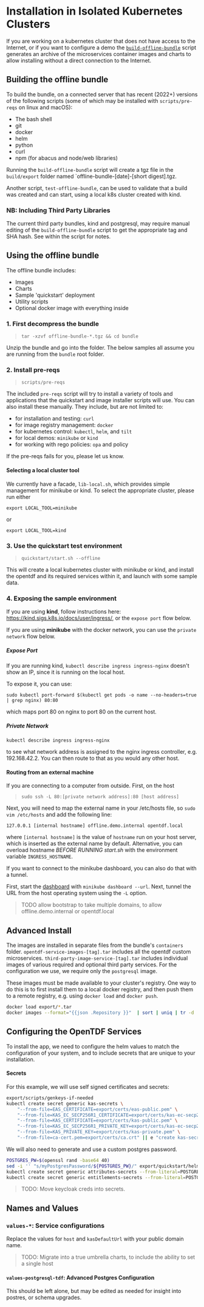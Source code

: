 # Installation in Isolated Kubernetes Clusters

If you are working on a kubernetes cluster that does not have access to the
Internet, or if you want to configure a demo the
[`build-offline-bundle`](./build-offline-bundle) script generates an archive
of the microservices container images and charts to allow installing without
a direct connection to the Internet.

## Building the offline bundle

To build the bundle, on a connected server that has recent (2022+) versions of
the following scripts (some of which may be installed with `scripts/pre-reqs`
on linux and macOS):

- The bash shell
- git
- docker
- helm
- python
- curl
- npm (for abacus and node/web libraries)

Running the `build-offline-bundle` script will create a tgz file in the
`build/export` folder named `offline-bundle-[date]-[short digest].tgz.

Another script, `test-offline-bundle`, can be used to validate that a build was
created and can start, using a local k8s cluster created with kind.

### NB: Including Third Party Libraries

The current third party bundles, kind and postgresql, may require manual
editing of the `build-offline-bundle` script to get the appropriate tag and
SHA hash. See within the script for notes.

## Using the offline bundle

The offline bundle includes:

- Images
- Charts
- Sample 'quickstart' deployment
- Utility scripts
- Optional docker image with everything inside

### 1. First decompress the bundle

> `tar -xzvf offline-bundle-*.tgz && cd bundle`

Unzip the bundle and go into the folder.
The below samples all assume you are running from the `bundle` root folder.

### 2. Install pre-reqs

> `scripts/pre-reqs`

The included `pre-reqs` script will try to install a variety of tools and applications
that the quickstart and image installer scripts will use. You can also install
these manually.
They include, but are not limited to:

- for installation and testing: `curl`
- for image registry management: `docker`
- for kubernetes control: `kubectl`, `helm`, and `tilt`
- for local demos: `minikube` or `kind`
- for working with rego policies: `opa` and policy

If the pre-reqs fails for you, please let us know.

#### Selecting a local cluster tool

We currently have a facade, `lib-local.sh`, which provides simple management for minikube or kind.
To select the appropriate cluster, please run either

```
export LOCAL_TOOL=minikube
```

or 

```
export LOCAL_TOOL=kind
```

### 3. Use the quickstart test environment

> `quickstart/start.sh --offline`

This will create a local kubernetes cluster with minikube or kind,
and install the opentdf and its required services within it, and launch with
some sample data.

### 4. Exposing the sample environment

If you are using **kind**, follow instructions here: https://kind.sigs.k8s.io/docs/user/ingress/, or the `expose port` flow below.

If you are using **minikube** with the docker network, you can use the `private network` flow below.

##### Expose Port

If you are running kind, `kubectl describe ingress ingress-nginx` doesn't show an IP, since it is running on the local host.

To expose it, you can use:

```
sudo kubectl port-forward $(kubectl get pods -o name --no-headers=true | grep nginx) 80:80
```

which maps port 80 on nginx to port 80 on the current host.

##### Private Network


```
kubectl describe ingress ingress-nginx
```

to see what network address is assigned to the nginx ingress controller, e.g. 
192.168.42.2. You can then route to that as you would any other host.

#### Routing from an external machine

If you are connecting to a computer from outside. First, on the host 

> `sudo ssh -L 80:[private network address]:80 [host address]`

Next, you will need to map the external name in your /etc/hosts file, so `sudo vim /etc/hosts` and add the following line:

```
127.0.0.1 [internal hostname] offline.demo.internal opentdf.local
```

where `[internal hostname]` is the value of `hostname` run on your host server, which is inserted as the external name by default. Alternative, you can overload hostname *BEFORE RUNNING start.sh* with the environment variable `INGRESS_HOSTNAME`.

If you want to connect to the minikube dashboard, you can also do that with a tunnel.

First, start the [dashboard](https://minikube.sigs.k8s.io/docs/handbook/dashboard/) with `minikube dashboard --url`. 
Next, tunnel the URL from the host operating system using the `-L` option.

> TODO allow bootstrap to take multiple domains, to allow offline.demo.internal or opentdf.local

## Advanced Install

The images are installed in separate files from the bundle's `containers` folder.
`opentdf-service-images-[tag].tar` includes all the opentdf custom microservices.
`third-party-image-service-[tag].tar` includes individual images of various
required and optional third party services. For the configuration we use, we
require only the `postgresql` image.

These images must be made available to your cluster's registry.
One way to do this is to first install them to a local docker registry,
and then push them to a remote registry, e.g. using `docker load` and `docker push`.

```sh
docker load export/*.tar
docker images --format="{{json .Repository }}"  | sort | uniq | tr -d '"'| grep ^opentdf/ | while read name; do docker push $name; done
```

## Configuring the OpenTDF Services

To install the app, we need to configure the helm values to match the configuration of your system,
and to include secrets that are unique to your installation.

#### Secrets

For this example, we will use self signed certificates and secrets:

```sh
export/scripts/genkeys-if-needed
kubectl create secret generic kas-secrets \
    "--from-file=EAS_CERTIFICATE=export/certs/eas-public.pem" \
    "--from-file=KAS_EC_SECP256R1_CERTIFICATE=export/certs/kas-ec-secp256r1-public.pem" \
    "--from-file=KAS_CERTIFICATE=export/certs/kas-public.pem" \
    "--from-file=KAS_EC_SECP256R1_PRIVATE_KEY=export/certs/kas-ec-secp256r1-private.pem" \
    "--from-file=KAS_PRIVATE_KEY=export/certs/kas-private.pem" \
    "--from-file=ca-cert.pem=export/certs/ca.crt" || e "create kas-secrets failed"
```

We will also need to generate and use a custom postgres password.

```sh
POSTGRES_PW=$(openssl rand -base64 40)
sed -i '' "s/myPostgresPassword/${POSTGRES_PW}/" export/quickstart/helm/values-postgresql.yaml
kubectl create secret generic attributes-secrets --from-literal=POSTGRES_PASSWORD="${POSTGRES_PW}"
kubectl create secret generic entitlements-secrets --from-literal=POSTGRES_PASSWORD="${POSTGRES_PW}"
```

> TODO: Move keycloak creds into secrets.

## Names and Values

### `values-*`: Service configurations

Replace the values for `host` and `kasDefaultUrl` with your public domain name.

> TODO: Migrate into a true umbrella charts, to include the ability to set a single host

#### `values-postgresql-tdf`: Advanced Postgres Configuration

This should be left alone, but may be edited as needed for insight into postres, or schema upgrades.
